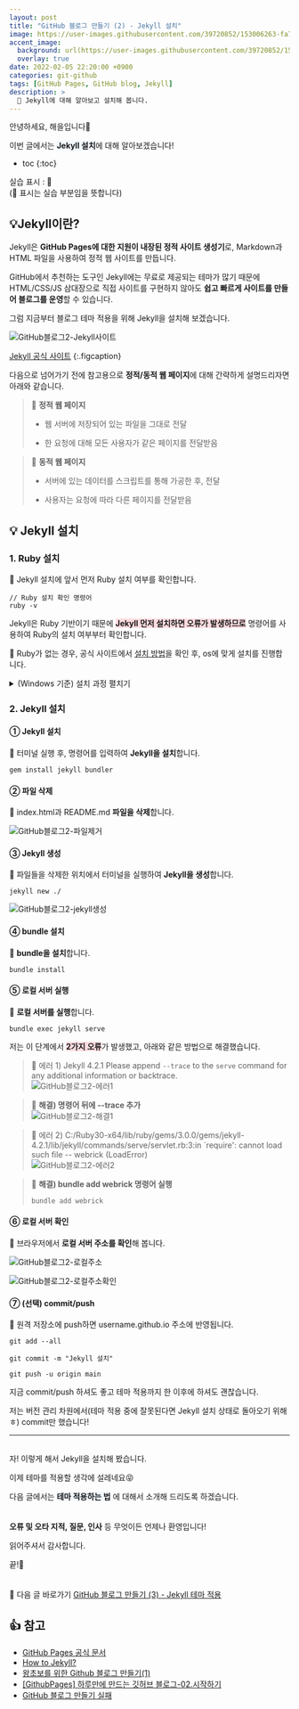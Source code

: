```yaml
---
layout: post
title: "GitHub 블로그 만들기 (2) - Jekyll 설치"
image: https://user-images.githubusercontent.com/39720852/153006263-fa7a3d15-69b6-455a-a540-e7964fd951b9.png
accent_image:
  background: url(https://user-images.githubusercontent.com/39720852/152405232-29b296d1-653c-4505-ad3c-07fd5a680d17.png) center/cover
  overlay: true
date: 2022-02-05 22:20:00 +0900
categories: git-github
tags: [GitHub Pages, GitHub blog, Jekyll]
description: >
  🧪 Jekyll에 대해 알아보고 설치해 봅니다.
---
```


안녕하세요, 해을입니다🦖

이번 글에서는 <span style="background-color:#f1f8ff">**Jekyll 설치**</span>에 대해 알아보겠습니다!

* toc
{:toc}

실습 표시 : 🥨  
(🥨 표시는 실습 부분임을 뜻합니다)

## 💡Jekyll이란?

Jekyll은 **GitHub Pages에 대한 지원이 내장된 정적 사이트 생성기**로, Markdown과 HTML 파일을 사용하여 정적 웹 사이트를 만듭니다.

GitHub에서 추천하는 도구인 Jekyll에는 무료로 제공되는 테마가 많기 때문에 HTML/CSS/JS 삼대장으로 직접 사이트를 구현하지 않아도 **쉽고 빠르게 사이트를 만들어 블로그를 운영**할 수 있습니다.

그럼 지금부터 블로그 테마 적용을 위해 Jekyll을 설치해 보겠습니다.

![GitHub블로그2-Jekyll사이트](https://user-images.githubusercontent.com/39720852/152536699-5ace9b9a-3999-469b-8ff8-3c1a79c9b08d.png)

[Jekyll 공식 사이트](https://jekyllrb-ko.github.io/)
{:.figcaption}

다음으로 넘어가기 전에 참고용으로 **정적/동적 웹 페이지**에 대해 간략하게 설명드리자면 아래와 같습니다.

> 📌 **정적 웹 페이지**  
>
> * 웹 서버에 저장되어 있는 파일을 그대로 전달
>
> * 한 요청에 대해 모든 사용자가 같은 페이지를 전달받음

> 📌 **동적 웹 페이지**
>
> * 서버에 있는 데이터를 스크립트를 통해 가공한 후, 전달
>
> * 사용자는 요청에 따라 다른 페이지를 전달받음

## 💡 Jekyll 설치

### 1. Ruby 설치

🥨 Jekyll 설치에 앞서 먼저 Ruby 설치 여부를 확인합니다.

```
// Ruby 설치 확인 명령어
ruby -v
```

Jekyll은 Ruby 기반이기 때문에 <span style="background-color:#ffdce0">**Jekyll 먼저 설치하면 오류가 발생하므로**</span> 명령어를 사용하여 Ruby의 설치 여부부터 확인합니다.

🥨 Ruby가 없는 경우, 공식 사이트에서 [설치 방법](https://www.ruby-lang.org/ko/documentation/installation/)을 확인 후, os에 맞게 설치를 진행합니다.

<details> 
<summary>(Windows 기준) 설치 과정 펼치기</summary>
<div markdown="1">

1. [다운로드 페이지]((https://rubyinstaller.org/))에 들어가서 **'=>' 표시가 있는 Installer를 다운로드한 후, 실행**합니다.

    ![GitHub블로그2-ruby인스톨러](https://user-images.githubusercontent.com/39720852/152679646-e61f1305-e286-414e-ba5a-8e990b4770e1.png){: width="450"}

2. Select Components 단계에서 **체크박스를 모두 선택**합니다.

    ![GitHub블로그2-ruby인스톨러실행](https://user-images.githubusercontent.com/39720852/152681201-92bddd7d-0fe4-489c-9246-8397bc70dcb5.png)

3. Installer가 종료되고 터미널이 실행되면 **'1' 입력 후, 엔터**를 누릅니다.

    ![GitHub블로그2-ruby설치1](https://user-images.githubusercontent.com/39720852/152683476-0a6373ed-dd58-4fd6-a995-248b9b43713a.png)

4. 설치가 완료된 후, 엔터를 누르면 터미널이 종료됩니다.

    ![GitHub블로그2-ruby설치2](https://user-images.githubusercontent.com/39720852/152683505-80f93d14-278b-45c5-9289-e94bd06781f4.png)

5. 터미널을 실행하여 **Ruby 설치 확인 명령어**를 입력한 후, Ruby 버전이 뜬다면 설치 완료!

    ![GitHub블로그2-ruby설치확인](https://user-images.githubusercontent.com/39720852/152683522-16338f0b-9b14-4062-a999-82f1be8ed49f.png)

</div>
</details>

### 2. Jekyll 설치

#### ① Jekyll 설치

🥨 터미널 실행 후, 명령어를 입력하여 **Jekyll을 설치**합니다.

```
gem install jekyll bundler
```

#### ② 파일 삭제

🥨 index.html과 README.md **파일을 삭제**합니다.

![GitHub블로그2-파일제거](https://user-images.githubusercontent.com/39720852/152684112-7296a5a1-9523-4926-b6fa-0e97b6b58ff3.png)

#### ③ Jekyll 생성

🥨 파일들을 삭제한 위치에서 터미널을 실행하여 **Jekyll을 생성**합니다.

```
jekyll new ./
```

![GitHub블로그2-jekyll생성](https://user-images.githubusercontent.com/39720852/152684517-dc053381-ccce-4d2e-b2f0-f40ed16e6de0.png)

#### ④ bundle 설치

🥨 **bundle을 설치**합니다.

```
bundle install
```

#### ⑤ 로컬 서버 실행
🥨 **로컬 서버를 실행**합니다.

```
bundle exec jekyll serve
```

저는 이 단계에서 <span style="background-color:#ffdce0">**2가지 오류**</span>가 발생했고, 아래와 같은 방법으로 해결했습니다.

> 📌 에러 1) Jekyll 4.2.1   Please append `--trace` to the `serve` command for any additional information or backtrace.  
![GitHub블로그2-에러1](https://user-images.githubusercontent.com/39720852/152685266-20ae57d1-eb81-4406-a8f2-4d54c06d08ba.png)

> 📌 **해결) 명령어 뒤에 --trace 추가**  
![GitHub블로그2-해결1](https://user-images.githubusercontent.com/39720852/152688222-21ee431a-be2c-42a1-9bec-234333ca3d47.png)

> 📌 에러 2) C:/Ruby30-x64/lib/ruby/gems/3.0.0/gems/jekyll-4.2.1/lib/jekyll/commands/serve/servlet.rb:3:in `require': cannot load such file -- webrick (LoadError)  
![GitHub블로그2-에러2](https://user-images.githubusercontent.com/39720852/152688507-73028291-579b-4e37-9564-74080c703852.png)

> 📌 **해결) bundle add webrick 명령어 실행**
> ```
> bundle add webrick
> ```

#### ⑥ 로컬 서버 확인

🥨 브라우저에서 **로컬 서버 주소를 확인**해 봅니다.

![GitHub블로그2-로컬주소](https://user-images.githubusercontent.com/39720852/152688667-64db2677-d032-4222-92f8-39b7a8cb6277.png)

![GitHub블로그2-로컬주소확인](https://user-images.githubusercontent.com/39720852/152688733-842e3809-dfe4-4eed-8699-8ab31d3f0499.png)

#### ⑦ (선택) commit/push

🥨 원격 저장소에 push하면 username.github.io 주소에 반영됩니다.

```
git add --all

git commit -m "Jekyll 설치"

git push -u origin main
```

지금 commit/push 하셔도 좋고 테마 적용까지 한 이후에 하셔도 괜찮습니다.

저는 버전 관리 차원에서(테마 적용 중에 잘못된다면 Jekyll 설치 상태로 돌아오기 위해ㅎ) commit만 했습니다!

---

<br/>
자! 이렇게 해서 Jekyll을 설치해 봤습니다.

이제 테마를 적용할 생각에 설레네요😝

다음 글에서는 <span style="background-color:#f1f8ff">**테마 적용하는 법**</span> 에 대해서 소개해 드리도록 하겠습니다.
<br/><br/><br/>
**오류 및 오타 지적, 질문, 인사** 등 무엇이든 언제나 환영입니다!

읽어주셔서 감사합니다.

끝!🦕
<br/><br/><br/>
🔗 다음 글 바로가기 [GitHub 블로그 만들기 (3) - Jekyll 테마 적용](/blog/git-github/2022-02-06-github_blog(3))

## 👍 참고

* [GitHub Pages 공식 문서](https://docs.github.com/en/pages/setting-up-a-github-pages-site-with-jekyll/about-github-pages-and-jekyll#front-matter)
* [How to Jekyll?](https://wikidocs.net/91460)
* [왕초보를 위한 Github 블로그 만들기(1)](https://zeddios.tistory.com/1222)
* [[GithubPages] 하루만에 만드는 깃허브 블로그-02.시작하기](https://khw11044.github.io/blog/githubpages/2020-12-26-making-blog-02/)
* [GitHub 블로그 만들기 실패](https://medium.com/@kyuchul2/github-%EB%B8%94%EB%A1%9C%EA%B7%B8-%EB%A7%8C%EB%93%A4%EA%B8%B0-%EC%8B%A4%ED%8C%A8-58eae3416a8c)
